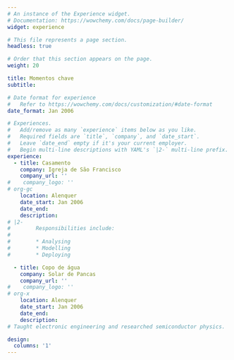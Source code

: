 ```yaml
---
# An instance of the Experience widget.
# Documentation: https://wowchemy.com/docs/page-builder/
widget: experience

# This file represents a page section.
headless: true

# Order that this section appears on the page.
weight: 20

title: Momentos chave
subtitle:

# Date format for experience
#   Refer to https://wowchemy.com/docs/customization/#date-format
date_format: Jan 2006

# Experiences.
#   Add/remove as many `experience` items below as you like.
#   Required fields are `title`, `company`, and `date_start`.
#   Leave `date_end` empty if it's your current employer.
#   Begin multi-line descriptions with YAML's `|2-` multi-line prefix.
experience:
  - title: Casamento
    company: Igreja de São Francisco
    company_url: ''
#    company_logo: ''
# org-gc
    location: Alenquer
    date_start: Jan 2006
    date_end: 
    description: 
# |2-
#        Responsibilities include:
#        
#        * Analysing
#        * Modelling
#        * Deploying

  - title: Copo de água
    company: Solar de Pancas
    company_url: ''
#    company_logo: ''
# org-x
    location: Alenquer
    date_start: Jan 2006
    date_end: 
    description: 
# Taught electronic engineering and researched semiconductor physics.

design:
  columns: '1'
---
```

